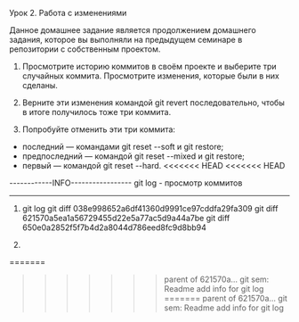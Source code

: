 Урок 2. Работа с изменениями

Данное домашнее задание является продолжением домашнего задания, которое вы выполняли на предыдущем семинаре в репозитории с собственным проектом.

1. Просмотрите историю коммитов в своём проекте и выберите три случайных коммита. Просмотрите изменения, которые были в них сделаны.

2. Верните эти изменения командой git revert последовательно, чтобы в итоге получилось тоже три коммита.

3. Попробуйте отменить эти три коммита:
* последний — командами git reset --soft и git restore;
* предпоследний — командой git reset --mixed и git restore;
* первый — командой git reset --hard.
<<<<<<< HEAD
<<<<<<< HEAD

------------INFO-----------------
git log - просмотр коммитов


----------------------------------

1) git log
   git diff 038e998652a6df41360d9991ce97cddfa29fa309
   git diff 621570a5ea1a56729455d22e5a77ac5d9a44a7be
   git diff 650e0a2852f5f7b4d2a8044d786eed8fc9d8bb94

2) 
=======
>>>>>>> parent of 621570a... git sem: Readme add  info for git log
=======
>>>>>>> parent of 621570a... git sem: Readme add  info for git log

